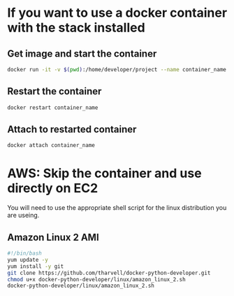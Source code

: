 # If you want to use a docker container with the stack installed 

## Get image and start the container 
```bash
docker run -it -v $(pwd):/home/developer/project --name container_name harvellt/docker-python-developer /bin/bash
```

## Restart the container 
```bash
docker restart container_name
```

## Attach to restarted container
```bash
docker attach container_name
```
 
# AWS: Skip the container and use directly on EC2
You will need to use the appropriate shell script for the linux distribution you are useing. 

## Amazon Linux 2 AMI
```bash 
#!/bin/bash
yum update -y
yum install -y git
git clone https://github.com/tharvell/docker-python-developer.git
chmod u+x docker-python-developer/linux/amazon_linux_2.sh
docker-python-developer/linux/amazon_linux_2.sh
```
